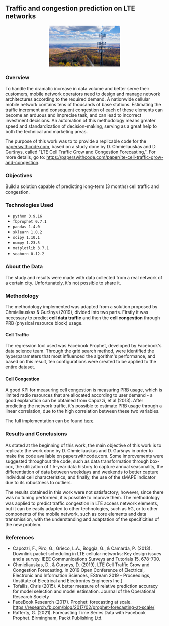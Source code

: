 ## Traffic and congestion prediction on LTE networks
<p align="center">
<img src="images\cellular-network.png" class="center" width="45%"/>
</p>

### Overview
To handle the dramatic increase in data volume and better serve their customers, mobile network operators need to design and manage network architectures according to the required demand.
A nationwide cellular mobile network contains tens of thousands of base stations. Estimating the traffic increment and consequent congestion of each of these elements can become an arduous and imprecise task, and can lead to incorrect investment decisions. An automation of this methodology means greater speed and standardization of decision-making, serving as a great help to both the technical and marketing areas.

The purpose of this work was to to provide a replicable code for the [paperswithcode.com](https://paperswithcode.com/), based on a study done by D. Chmieliauskas and D. Guršnys, called "LTE Cell Traffic Grow and Congestion Forecasting,". For more details, go to: https://paperswithcode.com/paper/lte-cell-traffic-grow-and-congestion.

### Objectives
Build a solution capable of predicting long-term (3 months) cell traffic and congestion.

### Technologies Used
* `python 3.9.16`
* `fbprophet 0.7.1`
* `pandas 1.4.0`
* `sklearn 1.0.2`
* `scipy 1.10.1`
* `numpy 1.23.5`
* `matplotlib 3.7.1`
* `seaborn 0.12.2`

### About the Data
The study and results were made with data collected from a real network of a certain city. Unfortunately, it's not possible to share it.

### Methodology
The methodology implemented was adapted from a solution proposed by Chmieliauskas & Guršnys (2019), divided into two parts. Firstly it was necessary to predict **cell data traffic** and then the **cell congestion** through PRB (physical resource block) usage.

#### Cell Traffic
The regression tool used was Facebook Prophet, developed by Facebook's data science team. Through the grid search method, were identified the hyperparameters that most influenced the algorithm's performance, and based on this result, ten configurations were created to be applied to the entire dataset.

#### Cell Congestion
A good KPI for measuring cell congestion is measuring PRB usage, which is limited radio resources that are allocated according to user demand - a good explanation can be obtained from Capozzi, et al (2013). After predicting the network traffic, it's possible to estimate PRB usage through a linear correlation, due to the high correlation between these two variables.

The full implementation can be found [here](https://github.com/rdemarqui/traffic_prediction_and_congestion/blob/main/LTE_Cell_Traffic_Grow_and_Congestion_Forecasting.ipynb)

### Results and Conclusions
As stated at the beginning of this work, the main objective of this work is to replicate the work done by D. Chmieliauskas and D. Guršnys in order to make the code available on paperswithcode.com. Some improvements were suggested throughout the code, such as data transformation through box-cox, the utilization of 1.5-year data history to capture annual seasonality, the differentiation of data between weekdays and weekends to better capture individual cell characteristics, and finally, the use of the sMAPE indicator due to its robustness to outliers. 

The results obtained in this work were not satisfactory; however, since there was no tuning performed, it is possible to improve them. The methodology was applied to predict traffic congestion in LTE access network elements, but it can be easily adapted to other technologies, such as 5G, or to other components of the mobile network, such as core elements and data transmission, with the understanding and adaptation of the specificities of the new problem.

### References
* Capozzi, F., Piro, G., Grieco, L.A., Boggia, G., & Camarda, P. (2013). Downlink packet scheduling in LTE cellular networks: Key design issues and a survey. IEEE Communications Surveys and Tutorials 15, 678–700.
* Chmieliauskas, D., & Gursnys, D. (2019). LTE Cell Traffic Grow and Congestion Forecasting. In 2019 Open Conference of Electrical, Electronic and Information Sciences, EStream 2019 - Proceedings, (Institute of Electrical and Electronics Engineers Inc.)
* Tofallis, Chris (2015). A better measure of relative prediction accuracy for model selection and model estimation. Journal of the Operational Research Society
* FaceBook Research (2017). Prophet: forecasting at scale. https://research.fb.com/blog/2017/02/prophet-forecasting-at-scale/
* Rafferty, G. (2021). Forecasting Time Series Data with Facebook Prophet. Birmingham, Packt Publishing Ltd.
